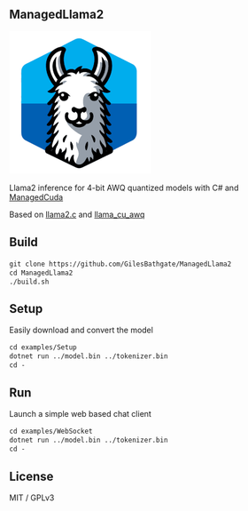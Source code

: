 ## ManagedLlama2

![Managed Llama2](managedLlama.png)

Llama2 inference for 4-bit AWQ quantized models with C# and [ManagedCuda](https://github.com/kunzmi/managedCuda)

Based on [llama2.c](https://github.com/karpathy/llama2.c) and [llama_cu_awq](https://github.com/ankan-ban/llama_cu_awq)

## Build

```
git clone https://github.com/GilesBathgate/ManagedLlama2
cd ManagedLlama2
./build.sh
```

## Setup

Easily download and convert the model

```
cd examples/Setup
dotnet run ../model.bin ../tokenizer.bin
cd -
```

## Run

Launch a simple web based chat client

```
cd examples/WebSocket
dotnet run ../model.bin ../tokenizer.bin
cd -
```

## License

MIT / GPLv3